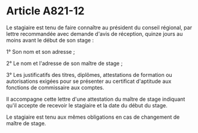 # Article A821-12

Le stagiaire est tenu de faire connaître au président du conseil régional, par lettre recommandée avec demande d'avis de réception, quinze jours au moins avant le début de son stage :

1° Son nom et son adresse ;

2° Le nom et l'adresse de son maître de stage ;

3° Les justificatifs des titres, diplômes, attestations de formation ou autorisations exigées pour se présenter au certificat d'aptitude aux fonctions de commissaire aux comptes.

Il accompagne cette lettre d'une attestation du maître de stage indiquant qu'il accepte de recevoir le stagiaire et la date du début du stage.

Le stagiaire est tenu aux mêmes obligations en cas de changement de maître de stage.
